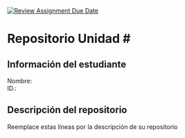[![Review Assignment Due Date](https://classroom.github.com/assets/deadline-readme-button-22041afd0340ce965d47ae6ef1cefeee28c7c493a6346c4f15d667ab976d596c.svg)](https://classroom.github.com/a/ZgB_Tv4u)
# Repositorio Unidad \#
## Información del estudiante
Nombre:  
ID.:  
## Descripción del repositorio
Reemplace estas líneas por la descripción de su repositorio
